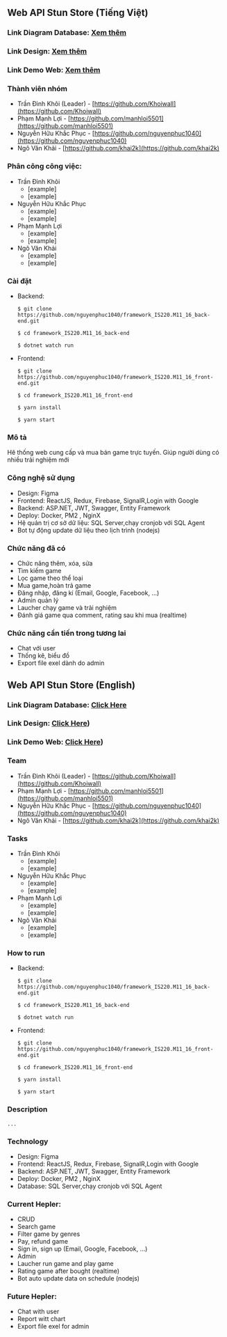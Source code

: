 ## Web API Stun Store  (Tiếng Việt)

### Link Diagram Database: [Xem thêm](https://lucid.app/lucidchart/d83a569e-b38a-4e3e-b08e-e44a05e217bd/edit?viewport_loc=-83%2C159%2C2275%2C1144%2C0_0&invitationId=inv_fd3bfe28-1efb-4b83-ae06-ed80e0699007)

### Link Design: [Xem thêm](https://lucid.app/lucidchart/d83a569e-b38a-4e3e-b08e-e44a05e217bd/edit?viewport_loc=-83%2C159%2C2275%2C1144%2C0_0&invitationId=inv_fd3bfe28-1efb-4b83-ae06-ed80e0699007)

### Link Demo Web: [Xem thêm](https://lucid.app/lucidchart/d83a569e-b38a-4e3e-b08e-e44a05e217bd/edit?viewport_loc=-83%2C159%2C2275%2C1144%2C0_0&invitationId=inv_fd3bfe28-1efb-4b83-ae06-ed80e0699007)

### Thành viên nhóm

- Trần Đình Khôi (Leader) - [https://github.com/Khoiwall](https://github.com/Khoiwall)
- Phạm Mạnh Lợi - [https://github.com/manhloi5501](https://github.com/manhloi5501)
- Nguyễn Hữu Khắc Phục - [https://github.com/nguyenphuc1040](https://github.com/nguyenphuc1040)
- Ngô Văn Khải - [https://github.com/khai2k](https://github.com/khai2k)

### Phân công công việc: 

- Trần Đình Khôi
  - [example]
  - [example]
- Nguyễn Hữu Khắc Phục
  - [example]
  - [example]
- Phạm Mạnh Lợi
  - [example]
  - [example]
- Ngô Văn Khải
  - [example]
  - [example]

### Cài đặt 
- Backend: 

      $ git clone https://github.com/nguyenphuc1040/framework_IS220.M11_16_back-end.git
      
      $ cd framework_IS220.M11_16_back-end
      
      $ dotnet watch run
      
- Frontend: 

      $ git clone https://github.com/nguyenphuc1040/framework_IS220.M11_16_front-end.git

      $ cd framework_IS220.M11_16_front-end

      $ yarn install

      $ yarn start

### Mô tả
Hê thống web cung cấp và mua bán game trực tuyến. Giúp người dùng có nhiều trải nghiệm mới 

### Công nghệ sử dụng
- Design: Figma
- Frontend: ReactJS, Redux, Firebase, SignalR,Login with Google
- Backend: ASP.NET, JWT, Swagger, Entity Framework
- Deploy: Docker, PM2 , NginX
- Hệ quản trị cơ sở dữ liệu: SQL Server,chạy cronjob với SQL Agent
- Bot tự động update dữ liệu theo lịch trình  (nodejs)
    
### Chức năng đã có
- Chức năng thêm, xóa, sửa
- Tìm kiếm game
- Lọc game theo thể loại
- Mua game,hoàn trả game
- Đăng nhập, đăng kí (Email, Google, Facebook, ...)
- Admin quản lý
- Laucher chạy game và trải nghiệm
- Đánh giá game qua comment, rating sau khi mua (realtime)
  
### Chức năng cần tiến trong tương lai
- Chat với user
- Thống kê, biểu đồ
- Export file exel dành do admin
    


## Web API Stun Store  (English)

### Link Diagram Database: [Click Here](https://lucid.app/lucidchart/d83a569e-b38a-4e3e-b08e-e44a05e217bd/edit?viewport_loc=-83%2C159%2C2275%2C1144%2C0_0&invitationId=inv_fd3bfe28-1efb-4b83-ae06-ed80e0699007)

### Link Design: [Click Here](https://lucid.app/lucidchart/d83a569e-b38a-4e3e-b08e-e44a05e217bd/edit?viewport_loc=-83%2C159%2C2275%2C1144%2C0_0&invitationId=inv_fd3bfe28-1efb-4b83-ae06-ed80e0699007))

### Link Demo Web: [Click Here](https://lucid.app/lucidchart/d83a569e-b38a-4e3e-b08e-e44a05e217bd/edit?viewport_loc=-83%2C159%2C2275%2C1144%2C0_0&invitationId=inv_fd3bfe28-1efb-4b83-ae06-ed80e0699007))

### Team

- Trần Đình Khôi (Leader) - [https://github.com/Khoiwall](https://github.com/Khoiwall)
- Phạm Mạnh Lợi - [https://github.com/manhloi5501](https://github.com/manhloi5501)
- Nguyễn Hữu Khắc Phục - [https://github.com/nguyenphuc1040](https://github.com/nguyenphuc1040)
- Ngô Văn Khải - [https://github.com/khai2k](https://github.com/khai2k)

### Tasks

- Trần Đình Khôi
  - [example]
  - [example]
- Nguyễn Hữu Khắc Phục
  - [example]
  - [example]
- Phạm Mạnh Lợi
  - [example]
  - [example]
- Ngô Văn Khải
  - [example]
  - [example]

### How to run
- Backend: 

      $ git clone https://github.com/nguyenphuc1040/framework_IS220.M11_16_back-end.git
      
      $ cd framework_IS220.M11_16_back-end
      
      $ dotnet watch run
      
- Frontend: 

      $ git clone https://github.com/nguyenphuc1040/framework_IS220.M11_16_front-end.git

      $ cd framework_IS220.M11_16_front-end

      $ yarn install

      $ yarn start

### Description

    ...

### Technology
- Design: Figma
- Frontend: ReactJS, Redux, Firebase, SignalR,Login with Google
- Backend: ASP.NET, JWT, Swagger, Entity Framework
- Deploy: Docker, PM2 , NginX
- Database: SQL Server,chạy cronjob với SQL Agent

### Current Hepler: 
- CRUD
- Search game
- Filter game by genres
- Pay, refund game
- Sign in, sign up (Email, Google, Facebook, ...)
- Admin
- Laucher run game and play game
- Rating game after bought (realtime)
- Bot auto update data on schedule (nodejs)
    
### Future Hepler: 
- Chat with user
- Report witt chart
- Export file exel for admin
